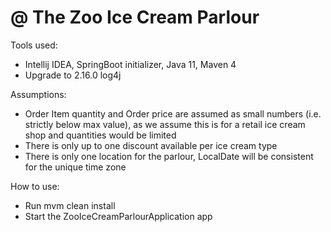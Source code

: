 # @ The Zoo Ice Cream Parlour

Tools used:
* Intellij IDEA, SpringBoot initializer, Java 11, Maven 4
* Upgrade to 2.16.0 log4j

Assumptions:
* Order Item quantity and Order price are assumed as small numbers (i.e. strictly below max value), as we assume this is for a retail ice cream shop and quantities would be limited
* There is only up to one discount available per ice cream type
* There is only one location for the parlour, LocalDate will be consistent for the unique time zone

How to use:
* Run mvm clean install
* Start the ZooIceCreamParlourApplication app